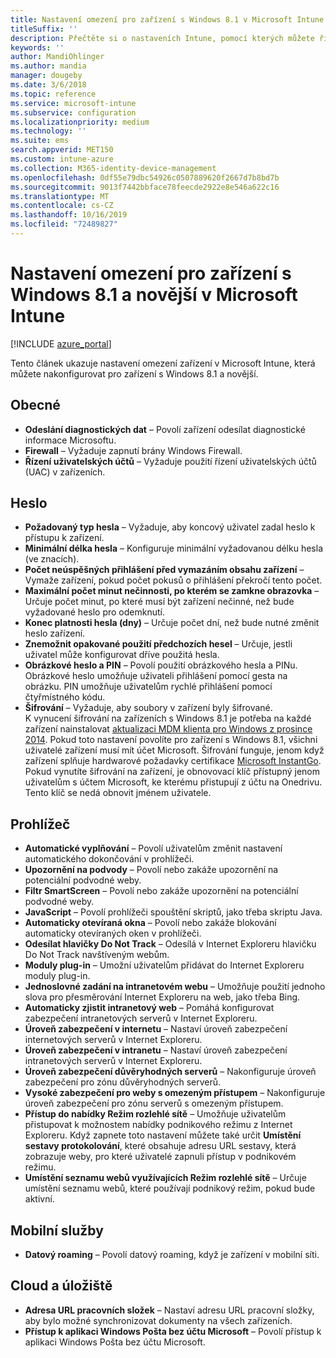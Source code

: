 ```yaml
---
title: Nastavení omezení pro zařízení s Windows 8.1 v Microsoft Intune
titleSuffix: ''
description: Přečtěte si o nastaveních Intune, pomocí kterých můžete řídit nastavení a funkce na zařízeních s Windows 8.1.
keywords: ''
author: MandiOhlinger
ms.author: mandia
manager: dougeby
ms.date: 3/6/2018
ms.topic: reference
ms.service: microsoft-intune
ms.subservice: configuration
ms.localizationpriority: medium
ms.technology: ''
ms.suite: ems
search.appverid: MET150
ms.custom: intune-azure
ms.collection: M365-identity-device-management
ms.openlocfilehash: 0df55e79dbc54926c0507889620f2667d7b8bd7b
ms.sourcegitcommit: 9013f7442bbface78feecde2922e8e546a622c16
ms.translationtype: MT
ms.contentlocale: cs-CZ
ms.lasthandoff: 10/16/2019
ms.locfileid: "72489827"
---
```

# <a name="microsoft-intune-windows-81-and-later-device-restriction-settings"></a>Nastavení omezení pro zařízení s Windows 8.1 a novější v Microsoft Intune

[!INCLUDE [azure_portal](../includes/azure_portal.md)]

Tento článek ukazuje nastavení omezení zařízení v Microsoft Intune, která můžete nakonfigurovat pro zařízení s Windows 8.1 a novější.


## <a name="general"></a>Obecné

- **Odeslání diagnostických dat** – Povolí zařízení odesílat diagnostické informace Microsoftu.
- **Firewall** – Vyžaduje zapnutí brány Windows Firewall.
- **Řízení uživatelských účtů** – Vyžaduje použití řízení uživatelských účtů (UAC) v zařízeních.

## <a name="password"></a>Heslo
- **Požadovaný typ hesla** – Vyžaduje, aby koncový uživatel zadal heslo k přístupu k zařízení.
- **Minimální délka hesla** – Konfiguruje minimální vyžadovanou délku hesla (ve znacích).
- **Počet neúspěšných přihlášení před vymazáním obsahu zařízení** – Vymaže zařízení, pokud počet pokusů o přihlášení překročí tento počet.
- **Maximální počet minut nečinnosti, po kterém se zamkne obrazovka** – Určuje počet minut, po které musí být zařízení nečinné, než bude vyžadované heslo pro odemknutí.
- **Konec platnosti hesla (dny)** – Určuje počet dní, než bude nutné změnit heslo zařízení.
- **Znemožnit opakované použití předchozích hesel** – Určuje, jestli uživatel může konfigurovat dříve použitá hesla.
- **Obrázkové heslo a PIN** – Povolí použití obrázkového hesla a PINu. Obrázkové heslo umožňuje uživateli přihlášení pomocí gesta na obrázku. PIN umožňuje uživatelům rychlé přihlášení pomocí čtyřmístného kódu.
- **Šifrování** – Vyžaduje, aby soubory v zařízení byly šifrované.<br>K vynucení šifrování na zařízeních s Windows 8.1 je potřeba na každé zařízení nainstalovat [aktualizaci MDM klienta pro Windows z prosince 2014](https://support.microsoft.com/kb/3013816).
Pokud toto nastavení povolíte pro zařízení s Windows 8.1, všichni uživatelé zařízení musí mít účet Microsoft.
Šifrování funguje, jenom když zařízení splňuje hardwarové požadavky certifikace [Microsoft InstantGo](https://blogs.windows.com/windowsexperience/2014/06/19/instantgo-a-better-way-to-sleep/#IBHULcTfI4PokO8X.97).
Pokud vynutíte šifrování na zařízení, je obnovovací klíč přístupný jenom uživatelům s účtem Microsoft, ke kterému přistupují z účtu na Onedrivu. Tento klíč se nedá obnovit jménem uživatele. 



## <a name="browser"></a>Prohlížeč
- **Automatické vyplňování** – Povolí uživatelům změnit nastavení automatického dokončování v prohlížeči.
- **Upozornění na podvody** – Povolí nebo zakáže upozornění na potenciální podvodné weby.
- **Filtr SmartScreen** – Povolí nebo zakáže upozornění na potenciální podvodné weby.
- **JavaScript** – Povolí prohlížeči spouštění skriptů, jako třeba skriptu Java.
- **Automaticky otevíraná okna** – Povolí nebo zakáže blokování automaticky otevíraných oken v prohlížeči.
- **Odesílat hlavičky Do Not Track** – Odesílá v Internet Exploreru hlavičku Do Not Track navštíveným webům.
- **Moduly plug-in** – Umožní uživatelům přidávat do Internet Exploreru moduly plug-in.
- **Jednoslovné zadání na intranetovém webu** – Umožňuje použití jednoho slova pro přesměrování Internet Exploreru na web, jako třeba Bing.
- **Automaticky zjistit intranetový web** – Pomáhá konfigurovat zabezpečení intranetových serverů v Internet Exploreru.
- **Úroveň zabezpečení v internetu** – Nastaví úroveň zabezpečení internetových serverů v Internet Exploreru.
- **Úroveň zabezpečení v intranetu** – Nastaví úroveň zabezpečení intranetových serverů v Internet Exploreru.
- **Úroveň zabezpečení důvěryhodných serverů** – Nakonfiguruje úroveň zabezpečení pro zónu důvěryhodných serverů.
- **Vysoké zabezpečení pro weby s omezeným přístupem** – Nakonfiguruje úroveň zabezpečení pro zónu serverů s omezeným přístupem.
- **Přístup do nabídky Režim rozlehlé sítě** – Umožňuje uživatelům přistupovat k možnostem nabídky podnikového režimu z Internet Exploreru.
Když zapnete toto nastavení můžete také určit **Umístění sestavy protokolování**, které obsahuje adresu URL sestavy, která zobrazuje weby, pro které uživatelé zapnuli přístup v podnikovém režimu.
- **Umístění seznamu webů využívajících Režim rozlehlé sítě** – Určuje umístění seznamu webů, které používají podnikový režim, pokud bude aktivní.

## <a name="cellular"></a>Mobilní služby
- **Datový roaming** – Povolí datový roaming, když je zařízení v mobilní síti.

## <a name="cloud-and-storage"></a>Cloud a úložiště
- **Adresa URL pracovních složek** – Nastaví adresu URL pracovní složky, aby bylo možné synchronizovat dokumenty na všech zařízeních.
- **Přístup k aplikaci Windows Pošta bez účtu Microsoft** – Povolí přístup k aplikaci Windows Pošta bez účtu Microsoft.
